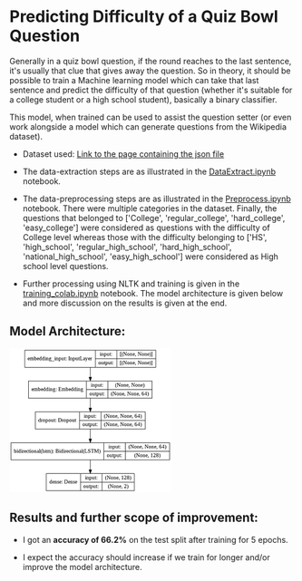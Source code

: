 # Predicting Difficulty of a Quiz Bowl Question

Generally in a quiz bowl question, if the round reaches to the last sentence, it's usually that clue that gives away the question. So in theory, it should be possible to train a Machine learning model which can take that last sentence and predict the difficulty of that question (whether it's suitable for a college student or a high school student), basically a binary classifier.

This model, when trained can be used to assist the question setter (or even work alongside a model which can generate questions from the Wikipedia dataset).

* Dataset used: [Link to the page containing the json file](https://sites.google.com/view/qanta/resources)

* The data-extraction steps are as illustrated in the [DataExtract.ipynb](./DataExtract.ipynb) notebook.

* The data-preprocessing steps are as illustrated in the [Preprocess.ipynb](./Preprocess.ipynb) notebook. There were multiple categories in the dataset. Finally, the questions that belonged to ['College', 'regular_college', 'hard_college', 'easy_college'] were considered as questions with the difficulty of College level whereas those with the difficulty belonging to ['HS', 'high_school', 'regular_high_school', 'hard_high_school', 'national_high_school', 'easy_high_school'] were considered as High school level questions.

* Further processing using NLTK and training is given in the [training_colab.ipynb](./training_colab.ipynb) notebook. The model architecture is given below and more discussion on the results is given at the end.

## Model Architecture: 

![Model Architecture](./model.png "Model Architecture")

## Results and further scope of improvement: 

* I got an **accuracy of 66.2%** on the test split after training for 5 epochs.

* I expect the accuracy should increase if we train for longer and/or improve the model architecture.
